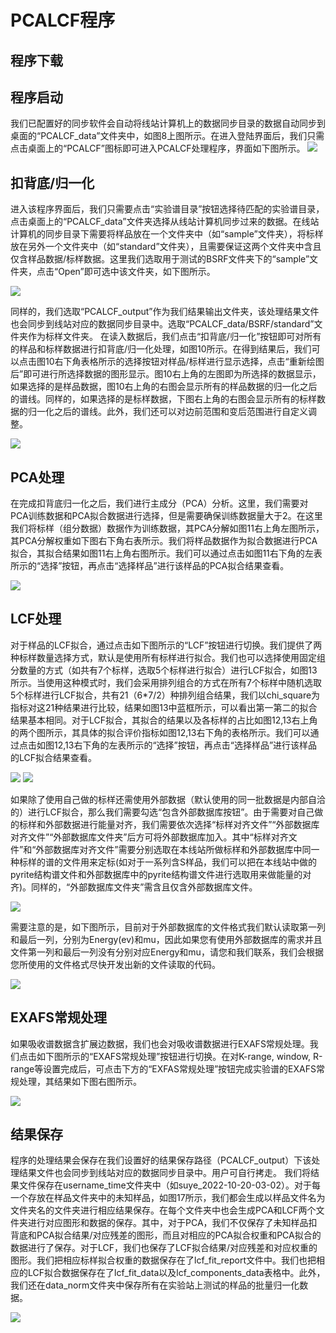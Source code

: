 # PCALCF程序

## 程序下载

## 程序启动
我们已配置好的同步软件会自动将线站计算机上的数据同步目录的数据自动同步到桌面的“PCALCF_data”文件夹中，如图8上图所示。在进入登陆界面后，我们只需点击桌面上的“PCALCF”图标即可进入PCALCF处理程序，界面如下图所示。
<img src="../images/launch_xaspca.png" />

## 扣背底/归一化
进入该程序界面后，我们只需要点击“实验谱目录”按钮选择待匹配的实验谱目录，点击桌面上的“PCALCF_data”文件夹选择从线站计算机同步过来的数据。在线站计算机的同步目录下需要将样品放在一个文件夹中（如“sample”文件夹），将标样放在另外一个文件夹中（如“standard”文件夹），且需要保证这两个文件夹中含且仅含样品数据/标样数据。这里我们选取用于测试的BSRF文件夹下的“sample”文件夹，点击“Open”即可选中该文件夹，如下图所示。

<img src="../images/dataselect_pca.png" />

同样的，我们选取“PCALCF_output”作为我们结果输出文件夹，该处理结果文件也会同步到线站对应的数据同步目录中。选取“PCALCF_data/BSRF/standard”文件夹作为标样文件夹。
在读入数据后，我们点击“扣背底/归一化”按钮即可对所有的样品和标样数据进行扣背底/归一化处理，如图10所示。在得到结果后，我们可以点击图10右下角表格所示的选择按钮对样品/标样进行显示选择，点击“重新绘图后”即可进行所选择数据的图形显示。图10右上角的左图即为所选择的数据显示，如果选择的是样品数据，图10右上角的右图会显示所有的样品数据的归一化之后的谱线。同样的，如果选择的是标样数据，下图右上角的右图会显示所有的标样数据的归一化之后的谱线。此外，我们还可以对边前范围和变后范围进行自定义调整。

<img src="../images/workflow_xaspcanor.png" />

## PCA处理
在完成扣背底归一化之后，我们进行主成分（PCA）分析。这里，我们需要对PCA训练数据和PCA拟合数据进行选择，但是需要确保训练数据量大于2。在这里我们将标样（组分数据）数据作为训练数据，其PCA分解如图11右上角左图所示，其PCA分解权重如下图右下角右表所示。我们将样品数据作为拟合数据进行PCA拟合，其拟合结果如图11右上角右图所示。我们可以通过点击如图11右下角的左表所示的“选择”按钮，再点击“选择样品”进行该样品的PCA拟合结果查看。


<img src="../images/workflow_xaspca.png" />

## LCF处理
对于样品的LCF拟合，通过点击如下图所示的“LCF”按钮进行切换。我们提供了两种标样数量选择方式，默认是使用所有标样进行拟合。我们也可以选择使用固定组分数量的方式（如共有7个标样，选取5个标样进行拟合）进行LCF拟合，如图13所示。当使用这种模式时，我们会采用排列组合的方式在所有7个标样中随机选取5个标样进行LCF拟合，共有21（6*7/2）种排列组合结果，我们以chi_square为指标对这21种结果进行比较，结果如图13中蓝框所示，可以看出第一第二的拟合结果基本相同。对于LCF拟合，其拟合的结果以及各标样的占比如图12,13右上角的两个图所示，其具体的拟合评价指标如图12,13右下角的表格所示。我们可以通过点击如图12,13右下角的左表所示的“选择”按钮，再点击“选择样品”进行该样品的LCF拟合结果查看。

<img src="../images/workflow_xaslcfall.png" />


<img src="../images/workflow_xaslcfspec.png" />

如果除了使用自己做的标样还需使用外部数据（默认使用的同一批数据是内部自洽的）进行LCF拟合，那么我们需要勾选“包含外部数据库按钮”。由于需要对自己做的标样和外部数据进行能量对齐，我们需要依次选择“标样对齐文件”“外部数据库对齐文件”“外部数据库文件夹”后方可将外部数据库加入。其中“标样对齐文件”和“外部数据库对齐文件”需要分别选取在本线站所做标样和外部数据库中同一种标样的谱的文件用来定标(如对于一系列含S样品，我们可以把在本线站中做的pyrite结构谱文件和外部数据库中的pyrite结构谱文件进行选取用来做能量的对齐)。同样的，“外部数据库文件夹”需含且仅含外部数据库文件。

<img src="../images/workflow_xaslcfexternal.png" />


需要注意的是，如下图所示，目前对于外部数据库的文件格式我们默认读取第一列和最后一列，分别为Energy(ev)和mu，因此如果您有使用外部数据库的需求并且文件第一列和最后一列没有分别对应Energy和mu，请您和我们联系，我们会根据您所使用的文件格式尽快开发出新的文件读取的代码。

<img src="../images/workflow_xaslcfexternalformat.png" />


## EXAFS常规处理
如果吸收谱数据含扩展边数据，我们也会对吸收谱数据进行EXAFS常规处理。我们点击如下图所示的“EXAFS常规处理”按钮进行切换。在对K-range, window, R-range等设置完成后，可点击下方的“EXFAS常规处理”按钮完成实验谱的EXAFS常规处理，其结果如下图右图所示。

<img src="../images/workflow_xaslcfeafs.png" />


## 结果保存
程序的处理结果会保存在我们设置好的结果保存路径（PCALCF_output）下该处理结果文件也会同步到线站对应的数据同步目录中。用户可自行拷走。
我们将结果文件保存在username_time文件夹中（如suye_2022-10-20-03-02）。对于每一个存放在样品文件夹中的未知样品，如图17所示，我们都会生成以样品文件名为文件夹名的文件夹进行相应结果保存。在每个文件夹中也会生成PCA和LCF两个文件夹进行对应图形和数据的保存。其中，对于PCA，我们不仅保存了未知样品扣背底和PCA拟合结果/对应残差的图形，而且对相应的PCA拟合权重和PCA拟合的数据进行了保存。对于LCF，我们也保存了LCF拟合结果/对应残差和对应权重的图形。我们把相应标样拟合权重的数据保存在了lcf_fit_report文件中。我们也把相应的LCF拟合数据保存在了lcf_fit_data以及lcf_components_data表格中。此外，我们还在data_norm文件夹中保存所有在实验站上测试的样品的批量归一化数据。

<img src="../images/save_pcalcf.png" />
